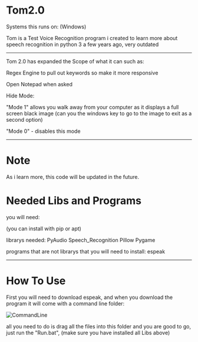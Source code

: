 # Tom2.0

Systems this runs on: (Windows)

Tom is a Test Voice Recognition program i created to learn more about speech recognition in python 3 a few years ago, very outdated

---

Tom 2.0 has expanded the Scope of what it can such as:

Regex Engine to pull out keywords so make it more responsive

Open Notepad when asked

Hide Mode: 

"Mode 1" allows you walk away from your computer as it displays a full screen black image (can you the windows key to go to the image to exit as a second option)

"Mode 0" - disables this mode


---

# Note

As i learn more, this code will be updated in the future.

# Needed Libs and Programs

you will need:

(you can install with pip or apt)

librarys needed: PyAudio Speech_Recognition Pillow Pygame

programs that are not librarys that you will need to install: espeak

---

# How To Use

First you will need to download espeak, and when you download the program it will come with a command line folder:


![CommandLine](https://github.com/user-attachments/assets/d4a48faf-e7e9-4756-8272-de3fa4ea0162)


all you need to do is drag all the files into this folder and you are good to go, just run the "Run.bat", (make sure you have installed all Libs above)
